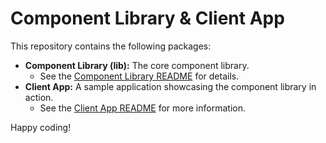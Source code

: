 # Component Library & Client App

This repository contains the following packages:

- **Component Library (lib):** The core component library.
  - See the [Component Library README](./lib/README.md) for details.
- **Client App:** A sample application showcasing the component library in action.
  - See the [Client App README](./client-app/README.md) for more information.

Happy coding!